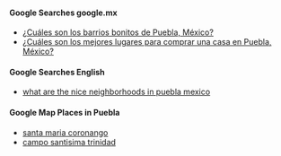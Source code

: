 

#### Google Searches google.mx

- [¿Cuáles son los barrios bonitos de Puebla, México?](https://www.google.com.mx/search?q=%C2%BFCu%C3%A1les+son+los+barrios+bonitos+de+Puebla%2C+M%C3%A9xico%3F&sca_esv=22db317853775bed&source=hp&ei=cMVTZ-mfKaSw0PEPi7Ou8Q0&iflsig=AL9hbdgAAAAAZ1PTgGzeTb9U0PO5u8diqDZsCb01bUiz&ved=0ahUKEwjpl8r735SKAxUkGDQIHYuZK94Q4dUDCBE&uact=5&oq=%C2%BFCu%C3%A1les+son+los+barrios+bonitos+de+Puebla%2C+M%C3%A9xico%3F&gs_lp=Egdnd3Mtd2l6IjXCv0N1w6FsZXMgc29uIGxvcyBiYXJyaW9zIGJvbml0b3MgZGUgUHVlYmxhLCBNw6l4aWNvPzIFECEYoAEyBRAhGKABSOQiUABYAHAAeACQAQCYAVKgAVKqAQExuAEDyAEA-AEC-AEBmAIBoAJZmAMAkgcBMaAH8gI&sclient=gws-wiz)
- [¿Cuáles son los mejores lugares para comprar una casa en Puebla, México?](https://www.google.com.mx/search?q=%C2%BFCu%C3%A1les+son+los+mejores+lugares+para+comprar+una+casa+en+Puebla%2C+M%C3%A9xico%3F&sca_esv=22db317853775bed&source=hp&ei=ScZTZ__ICbD00PEPodigyQ0&iflsig=AL9hbdgAAAAAZ1PUWXujrT5b9oYgYk5HmsP25s4ua-O-&ved=0ahUKEwi_kefi4JSKAxUwOjQIHSEsKNkQ4dUDCBE&uact=5&oq=%C2%BFCu%C3%A1les+son+los+mejores+lugares+para+comprar+una+casa+en+Puebla%2C+M%C3%A9xico%3F&gs_lp=Egdnd3Mtd2l6IkvCv0N1w6FsZXMgc29uIGxvcyBtZWpvcmVzIGx1Z2FyZXMgcGFyYSBjb21wcmFyIHVuYSBjYXNhIGVuIFB1ZWJsYSwgTcOpeGljbz9IAFAAWABwAHgAkAEAmAEAoAEAqgEAuAEDyAEA-AEC-AEBmAIAoAIAmAMAkgcAoAcA&sclient=gws-wiz)

#### Google Searches English

- [what are the nice neighborhoods in puebla mexico](https://www.google.com/search?q=what+are+the+nice+neighborhoods+in+puebla+mexico&rlz=1C5CHFA_enUS1045US1045&oq=what+are+the+nice+neighborhoods+in+puebla+mexico&gs_lcrp=EgZjaHJvbWUyBggAEEUYOTIHCAEQIRigATIHCAIQIRigATIHCAMQIRigATIHCAQQIRigATIHCAUQIRigATIHCAYQIRifBTIHCAcQIRifBTIHCAgQIRifBTIHCAkQIRifBdIBCTEzMDE0ajBqN6gCALACAA&sourceid=chrome&ie=UTF-8)


#### Google Map Places in Puebla

- [santa maria coronango](https://www.google.com/maps/place/Santa+Mar%C3%ADa+Coronango,+Puebla,+Mexico/@19.1207637,-98.3280047,6682m/data=!3m2!1e3!4b1!4m15!1m8!3m7!1s0x85cfc0bd5ebc7a3b:0x48a6461de494ad95!2sPuebla,+Mexico!3b1!8m2!3d19.0414398!4d-98.2062727!16zL20vMDE4M3pf!3m5!1s0x85cfc58a5ca8cb81:0x4d415d8d74352ca5!8m2!3d19.1134176!4d-98.3033694!16s%2Fg%2F11c5m4f2g9?entry=ttu&g_ep=EgoyMDI0MTIwNC4wIKXMDSoASAFQAw%3D%3D)
- [campo santisima trinidad](https://www.google.com/maps/place/Campo+Santisima+Trinidad/@19.0950544,-98.3062037,6683m/data=!3m1!1e3!4m15!1m8!3m7!1s0x85cfc0bd5ebc7a3b:0x48a6461de494ad95!2sPuebla,+Mexico!3b1!8m2!3d19.0414398!4d-98.2062727!16zL20vMDE4M3pf!3m5!1s0x85cfc79b87401dd5:0xb2ce6237c4602535!8m2!3d19.0889203!4d-98.257556!16s%2Fg%2F11gwmc8_p0?entry=ttu&g_ep=EgoyMDI0MTIwNC4wIKXMDSoASAFQAw%3D%3D)
